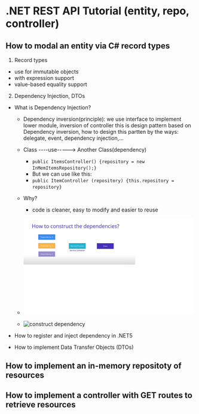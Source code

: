 # .NET REST API Tutorial (entity, repo, controller)

## How to modal an entity via C# record types

1. Record types
- use for immutable objects
- with expression support 
- value-based equality support 
2. Dependency Injection, DTOs
- What is Dependency Injection?
    - Dependency inversion(principle): we use interface to implement lower module, inversion of controller this is design pattern based on Dependency inversion, how to design this partten by the ways: delegate, event, dependency injection,...           
    - Class ----use-----> Another Class(dependency) 
        - `public ItemsController() {repository = new InMemItemsRepository();}`
        - But we can use like this: 
        - `public ItemController (repository) {this.repository = repository}` 
    - Why? 
        - code is cleaner, easy to modify and easier to reuse 

    - ![construct dependency](./image/construct_dependency.png)

    - ![construct dependency](./image/construct_dependency_full.png)
    

- How to register and inject dependency in .NET5
- How to implement Data Transfer Objects (DTOs)
## How to implement an in-memory repositoty of resources
## How to implement a controller with GET routes to retrieve resources